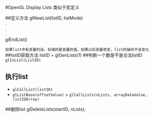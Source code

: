 #OpenGL Display Lists
类似于宏定义

##定义方法
glNewList(listID, listMode)  
.  
.  
.  
glEndList()
 
`如果list中有变量的话，存储的是变量的值，如果以后变量改变，list的操作不会变化`
##listID获取方法
listID  = glGenLists(1)
##判断一个数是不是合法listID
`glIsList(ListID)`
## 执行list
- `glCallList(listID)`
- `glListBase(offsetValue)` + `glCallLists(nLists, arrayDataValue, listIDArray)`

##删除list
	glDeleteLists(startID, nLists);
